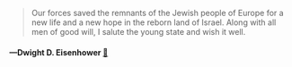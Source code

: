 > Our forces saved the remnants of the Jewish people of Europe for a new life and a new hope in the reborn land of Israel. Along with all men of good will, I salute the young state and wish it well.
  #### —Dwight D. Eisenhower [:scroll:](undefined)